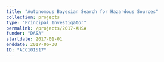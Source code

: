 ```yaml
---
title: "Autonomous Bayesian Search for Hazardous Sources"
collection: projects
type: "Principal Investigator"
permalink: /projects/2017-AHSA
funder: "DASA"
startdate: 2017-01-01
enddate: 2017-06-30
ID: "ACC101517"
---
```

